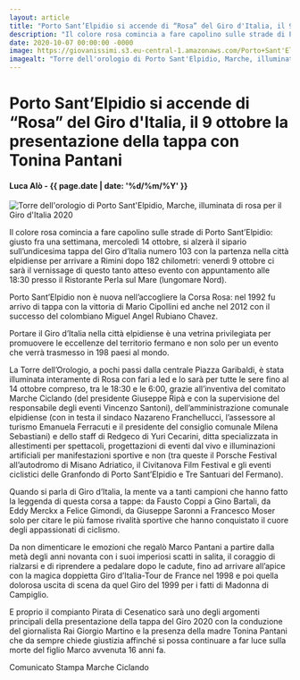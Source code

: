 ```yaml
---
layout: article
title: "Porto Sant’Elpidio si accende di “Rosa” del Giro d'Italia, il 9 ottobre la presentazione della tappa con Tonina Pantani"
description: "Il colore rosa comincia a fare capolino sulle strade di Porto Sant’Elpidio: giusto fra una settimana, mercoledì 14 ottobre, si alzerà il sipario sull’undicesima tappa del Giro d’Italia numero 103 con la partenza nella città elpidiense per arrivare a Rimini dopo 182 chilometri: venerdì 9 ottobre ci sarà il vernissage di questo tanto atteso evento con appuntamento alle 18:30 presso il Ristorante Perla sul Mare (lungomare Nord)."
date: 2020-10-07 00:00:00 -0000
image: https://giovanissimi.s3.eu-central-1.amazonaws.com/Porto+Sant'Elpidio+torre+orologio+illuminata+di+Rosa.jpeg
imagealt: "Torre dell'orologio di Porto Sant'Elpidio, Marche, illuminata di rosa per il Giro d'Italia 2020"
---
```


# Porto Sant’Elpidio si accende di “Rosa” del Giro d'Italia, il 9 ottobre la presentazione della tappa con Tonina Pantani

#### Luca Alò - {{ page.date | date: '%d/%m/%Y' }}

![Torre dell'orologio di Porto Sant'Elpidio, Marche, illuminata di rosa per il Giro d'Italia 2020](https://giovanissimi.s3.eu-central-1.amazonaws.com/Porto+Sant'Elpidio+torre+orologio+illuminata+di+Rosa.jpeg)

Il colore rosa comincia a fare capolino sulle strade di Porto Sant’Elpidio: giusto fra una settimana, mercoledì 14 ottobre, si alzerà il sipario sull’undicesima tappa del Giro d’Italia numero 103 con la partenza nella città elpidiense per arrivare a Rimini dopo 182 chilometri: venerdì 9 ottobre ci sarà il vernissage di questo tanto atteso evento con appuntamento alle 18:30 presso il Ristorante Perla sul Mare (lungomare Nord).

Porto Sant’Elpidio non è nuova nell’accogliere la Corsa Rosa: nel 1992 fu arrivo di tappa con la vittoria di Mario Cipollini ed anche nel 2012 con il successo del colombiano Miguel Angel Rubiano Chavez.

Portare il Giro d’Italia nella città elpidiense è una vetrina privilegiata per promuovere le eccellenze del territorio fermano e non solo per un evento che verrà trasmesso in 198 paesi al mondo.

La Torre dell’Orologio, a pochi passi dalla centrale Piazza Garibaldi, è stata illuminata interamente di Rosa con fari a led e lo sarà per tutte le sere fino al 14 ottobre compreso, tra le 18:30 e le 6:00, grazie all’inventiva del comitato Marche Ciclando (del presidente Giuseppe Ripà e con la supervisione del responsabile degli eventi Vincenzo Santoni), dell’amministrazione comunale elpidiense (con in testa il sindaco Nazareno Franchellucci, l’assessore al turismo Emanuela Ferracuti e il presidente del consiglio comunale Milena Sebastiani) e dello staff di Redgeco di Yuri Cecarini, ditta specializzata in allestimenti per spettacoli, progettazioni di eventi dal vivo e illuminazioni artificiali per manifestazioni sportive e non (tra queste il Porsche Festival all’autodromo di Misano Adriatico, il Civitanova Film Festival e gli eventi ciclistici delle Granfondo di Porto Sant’Elpidio e Tre Santuari del Fermano).

Quando si parla di Giro d’Italia, la mente va a tanti campioni che hanno fatto la leggenda di questa corsa a tappe: da Fausto Coppi a Gino Bartali, da Eddy Merckx a Felice Gimondi, da Giuseppe Saronni a Francesco Moser solo per citare le più famose rivalità sportive che hanno conquistato il cuore degli appassionati di ciclismo.

Da non dimenticare le emozioni che regalò Marco Pantani a partire dalla metà degli anni novanta con i suoi imperiosi scatti in salita, il coraggio di rialzarsi e di riprendere a pedalare dopo le cadute, fino ad arrivare all’apice con la magica doppietta Giro d’Italia-Tour de France nel 1998 e poi quella dolorosa uscita di scena da quel Giro del 1999 per i fatti di Madonna di Campiglio.

E proprio il compianto Pirata di Cesenatico sarà uno degli argomenti principali della presentazione della tappa del Giro 2020 con la conduzione del giornalista Rai Giorgio Martino e la presenza della madre Tonina Pantani che da sempre chiede giustizia affinché si possa continuare a far luce sulla morte del figlio Marco avvenuta 16 anni fa.

Comunicato Stampa Marche Ciclando
